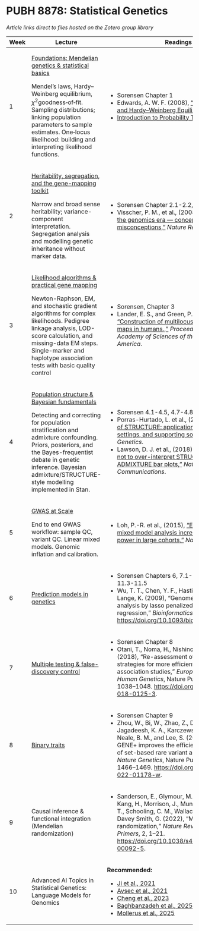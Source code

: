 # PUBH 8878: Statistical Genetics


*Article links direct to files hosted on the Zotero group library*

<table style="width:100%;">
<colgroup>
<col style="width: 1%" />
<col style="width: 37%" />
<col style="width: 52%" />
<col style="width: 8%" />
</colgroup>
<thead>
<tr>
<th>Week</th>
<th>Lecture</th>
<th>Readings</th>
<th>Assignment</th>
</tr>
</thead>
<tbody>
<tr>
<td>1</td>
<td><p><a href="lectures/lecture-01.qmd">Foundations: Mendelian genetics
&amp; statistical basics</a></p>
<p>Mendel’s laws, Hardy–Weinberg equilibrium, <span
class="math inline"><em>χ</em><sup>2</sup></span>goodness‑of‑fit.
Sampling distributions; linking population parameters to sample
estimates. One‑locus likelihood: building and interpreting likelihood
functions.</p></td>
<td><ul>
<li>Sorensen Chapter 1</li>
<li>Edwards, A. W. F. (2008), <a
href="https://www.zotero.org/groups/6113424/pubh-8878/items/K7VHXW7X/attachment/CABRB84T/reader">“G.
H. Hardy (1908) and Hardy–Weinberg Equilibrium,”</a>
<em>Genetics</em>.</li>
<li><a
href="http://users.stat.umn.edu/~helwig/notes/ProbabilityTheory.pdf">Introduction
to Probability Theory</a></li>
</ul></td>
<td><a href="assignments/assignment-01.qmd">Problem Set 01</a></td>
</tr>
<tr>
<td>2</td>
<td><p><a href="lectures/lecture-02.qmd" target="_blank">Heritability,
segregation, and the gene-mapping toolkit</a></p>
<p>Narrow and broad sense heritability; variance-component
interpretation. Segregation analysis and modelling genetic inheritance
without marker data.</p></td>
<td><ul>
<li>Sorensen Chapter 2.1-2.2, 2.4, 2.8</li>
<li>Visscher, P. M., et al., (2008), <a
href="https://www.zotero.org/groups/6113424/pubh-8878/items/3WV5AULA/attachment/SKL5CU9C/reader">“Heritability
in the genomics era — concepts and misconceptions,”</a> <em>Nature
Reviews Genetics</em>.</li>
</ul></td>
<td><a href="assignments/assignment-02.qmd">Problem Set 02</a></td>
</tr>
<tr>
<td>3</td>
<td><p><a href="lectures/lecture-03.qmd"
style="target: _blank;">Likelihood algorithms &amp; practical gene
mapping</a></p>
<p>Newton-Raphson, EM, and stochastic gradient algorithms for complex
likelihoods. Pedigree linkage analysis, LOD-score calculation, and
missing-data EM steps. Single-marker and haplotype association tests
with basic quality control</p></td>
<td><ul>
<li>Sorensen, Chapter 3</li>
<li>Lander, E. S., and Green, P. (1987), <a
href="https://www.zotero.org/groups/6113424/pubh-8878/items/TUHQAN7Q/attachment/CC5K3VW6/reader">“Construction
of multilocus genetic linkage maps in humans.,”</a> <em>Proceedings of
the National Academy of Sciences of the United States of
America</em>.</li>
</ul></td>
<td><a href="assignments/assignment-03.qmd">Problem Set 03</a></td>
</tr>
<tr>
<td>4</td>
<td><p><a href="lectures/lecture-04.qmd"
style="target: _blank;">Population structure &amp; Bayesian
fundamentals</a></p>
<p>Detecting and correcting for population stratification and admixture
confounding. Priors, posteriors, and the Bayes-frequentist debate in
genetic inference. Bayesian admixture/STRUCTURE-style modelling
implemented in Stan.</p></td>
<td><ul>
<li>Sorensen 4.1-4.5, 4.7-4.8, 5.1</li>
<li>Porras-Hurtado, L. et al., (2013), <a
href="https://doi.org/10.3389/fgene.2013.00098">“An overview of
STRUCTURE: applications, parameter settings, and supporting
software,”</a> <em>Frontiers in Genetics</em>.</li>
<li>Lawson, D. J. et al., (2018), <a
href="https://doi.org/10.1038/s41467-018-05257-7">“A tutorial on how not
to over-interpret STRUCTURE and ADMIXTURE bar plots,”</a> <em>Nature
Communications</em>.</li>
</ul></td>
<td><a href="assignments/assignment-04.qmd">Problem Set 04</a></td>
</tr>
<tr>
<td>5</td>
<td><p><a href="lectures/lecture-05.qmd">GWAS at Scale</a></p>
<p>End to end GWAS workflow: sample QC, variant QC. Linear mixed models.
Genomic inflation and calibration.</p></td>
<td><ul>
<li>Loh, P.-R. et al., (2015), <a
href="https://doi.org/10.1038/ng.3190">“Efficient Bayesian mixed model
analysis increases association power in large cohorts,”</a> <em>Nature
Genetics</em>.</li>
</ul></td>
<td></td>
</tr>
<tr>
<td>6</td>
<td><a href="lectures/lecture-06.qmd">Prediction models in
genetics</a></td>
<td><ul>
<li>Sorensen Chapters 6, 7.1-7.2, 10.1, 10.5, 11.3-11.5</li>
<li>Wu, T. T., Chen, Y. F., Hastie, T., Sobel, E., and Lange, K. (2009),
“Genome-wide association analysis by lasso penalized logistic
regression,” <em>Bioinformatics</em>, 25, 714–721. <a
href="https://doi.org/10.1093/bioinformatics/btp041"
class="uri">https://doi.org/10.1093/bioinformatics/btp041</a>.</li>
</ul></td>
<td></td>
</tr>
<tr>
<td>7</td>
<td><a href="lectures/lecture-07.qmd">Multiple testing &amp;
false-discovery control</a></td>
<td><ul>
<li>Sorensen Chapter 8</li>
<li>Otani, T., Noma, H., Nishino, J., and Matsui, S. (2018),
“Re-assessment of multiple testing strategies for more efficient
genome-wide association studies,” <em>European Journal of Human
Genetics</em>, Nature Publishing Group, 26, 1038–1048. <a
href="https://doi.org/10.1038/s41431-018-0125-3"
class="uri">https://doi.org/10.1038/s41431-018-0125-3</a>.</li>
</ul></td>
<td><a href="assignments/assignment-05.qmd">Assignment 05</a></td>
</tr>
<tr>
<td>8</td>
<td><a href="lectures/lecture-08.qmd">Binary traits</a></td>
<td><ul>
<li>Sorensen Chapter 9</li>
<li>Zhou, W., Bi, W., Zhao, Z., Dey, K. K., Jagadeesh, K. A.,
Karczewski, K. J., Daly, M. J., Neale, B. M., and Lee, S. (2022),
“SAIGE-GENE+ improves the efficiency and accuracy of set-based rare
variant association tests,” <em>Nature Genetics</em>, Nature Publishing
Group, 54, 1466–1469. <a
href="https://doi.org/10.1038/s41588-022-01178-w"
class="uri">https://doi.org/10.1038/s41588-022-01178-w</a>.</li>
</ul></td>
<td></td>
</tr>
<tr>
<td>9</td>
<td>Causal inference &amp; functional integration (Mendelian
randomization)</td>
<td><ul>
<li>Sanderson, E., Glymour, M. M., Holmes, M. V., Kang, H., Morrison,
J., Munafò, M. R., Palmer, T., Schooling, C. M., Wallace, C., Zhao, Q.,
and Davey Smith, G. (2022), “Mendelian randomization,” <em>Nature
Reviews Methods Primers</em>, 2, 1–21. <a
href="https://doi.org/10.1038/s43586-021-00092-5"
class="uri">https://doi.org/10.1038/s43586-021-00092-5</a>.</li>
</ul></td>
<td></td>
</tr>
<tr>
<td>10</td>
<td>Advanced AI Topics in Statistical Genetics: Language Models for
Genomics</td>
<td><p><strong>Recommended:</strong></p>
<ul>
<li><a
href="https://academic.oup.com/bioinformatics/article/37/15/2112/6128680">Ji
et al., 2021</a></li>
<li><a href="https://www.nature.com/articles/s41592-021-01252-x">Avsec
et al., 2021</a></li>
<li><a href="https://www.science.org/doi/10.1126/science.adg7492">Cheng
et al., 2023</a></li>
<li><a
href="https://www.biorxiv.org/content/10.1101/2025.03.12.642848v1">Baghbanzadeh
et al., 2025</a></li>
<li><a
href="https://www.biorxiv.org/content/10.1101/2025.07.08.663767v1">Mollerus
et al., 2025</a></li>
</ul></td>
<td></td>
</tr>
</tbody>
</table>
